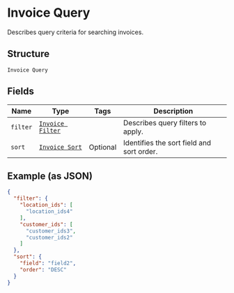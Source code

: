
# Invoice Query

Describes query criteria for searching invoices.

## Structure

`Invoice Query`

## Fields

| Name | Type | Tags | Description |
|  --- | --- | --- | --- |
| `filter` | [`Invoice Filter`](/doc/models/invoice-filter.md) |  | Describes query filters to apply. |
| `sort` | [`Invoice Sort`](/doc/models/invoice-sort.md) | Optional | Identifies the  sort field and sort order. |

## Example (as JSON)

```json
{
  "filter": {
    "location_ids": [
      "location_ids4"
    ],
    "customer_ids": [
      "customer_ids3",
      "customer_ids2"
    ]
  },
  "sort": {
    "field": "field2",
    "order": "DESC"
  }
}
```


